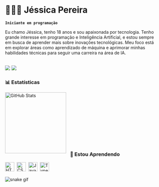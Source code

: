 # 👩🏻‍💻 Jéssica Pereira

**`Iniciante em programação`**

Eu chamo Jéssica, tenho 18 anos e sou apaixonada por tecnologia. Tenho grande interesse em programação e Inteligência Artificial, e estou sempre em busca de aprender mais sobre inovações tecnológicas. Meu foco está em explorar áreas como aprendizado de máquina e aprimorar minhas habilidades técnicas para seguir uma carreira na área de IA.

<a href="https://instagram.com/jessiepsx" target="_blank"><img loading="lazy" src="https://img.shields.io/badge/-Instagram-%23E4405F?style=for-the-badge&logo=instagram&logoColor=white" target="_blank"></a>
<a href="https://www.linkedin.com/in/jéssica-pereira-bb1202265" target="_blank"><img loading="lazy" src="https://img.shields.io/badge/-LinkedIn-%230077B5?style=for-the-badge&logo=linkedin&logoColor=white" target="_blank"></a>   
---
### 📊 Estatísticas

<p>
  <img 
    align="left" 
    alt="GitHub Stats" 
    height="200" 
    style="padding-right: 10px;" 
    src="https://github-readme-stats.vercel.app/api?username=jessiepsx&show_icons=true&theme=dark&include_all_commits=true&locale=pt-br" 
  />
  
</p>
<br>
<br>
<br>
<br>
<br>
<br>
<br>
<br>
<br>
<br>

### 🤖 Estou Aprendendo

<img 
    align="left" 
    alt="HTML"
    title="HTML" 
    width="30px" 
    style="padding-right: 5;" 
    src="https://cdn.jsdelivr.net/gh/devicons/devicon@latest/icons/html5/html5-original.svg" 
/>
<img 
    align="left" 
    alt="CSS" 
    title="CSS"
    width="30px" 
    style="padding-right: 5;" 
    src="https://cdn.jsdelivr.net/gh/devicons/devicon@latest/icons/css3/css3-original.svg" 
/>
<img 
    align="left" 
    alt="JavaScript" 
    title="JavaScript"
    width="30px" 
    style="padding-right: 5;" 
    src="https://cdn.jsdelivr.net/gh/devicons/devicon@latest/icons/javascript/javascript-original.svg" 
/>
<img 
    align="left" 
    alt="TypeScript"
    title="TypeScript" 
    width="30px" 
    style="padding-right: 5;" 
    src="https://cdn.jsdelivr.net/gh/devicons/devicon@latest/icons/python/python-original.svg" 
/>
<br>
<br>
  

![snake gif](https://github.com/jessiepsx/cobrinhadajess/blob/output/github-user-contributiondark.svg)
